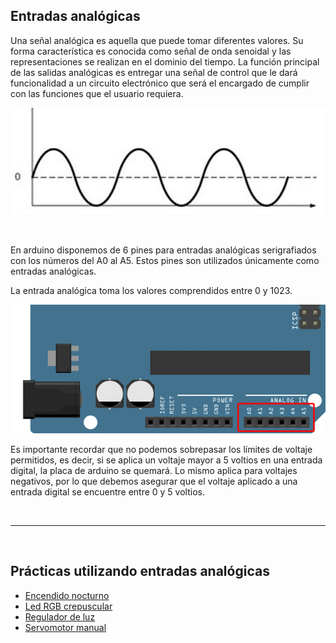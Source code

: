 ## Entradas analógicas

Una señal analógica es aquella que puede tomar diferentes valores. Su forma característica es conocida como señal de onda senoidal y las representaciones se realizan en el dominio del tiempo. La función principal de las salidas analógicas es entregar una señal de control que le dará funcionalidad a un circuito electrónico que será el encargado de cumplir con las funciones que el usuario requiera.

![Señal analógica](assets/senal-analogica.png)

<br>

En arduino disponemos de 6 pines para entradas analógicas serigrafiados con los números del A0 al A5. Estos pines son utilizados únicamente como entradas analógicas.

La entrada analógica toma los valores comprendidos entre 0 y 1023.

![Entradas analógicas en Arduino](assets/entradas-analogicas.png)

Es importante recordar que no podemos sobrepasar los límites de voltaje permitidos, es decir, si se aplica un voltaje mayor a 5 voltios en una entrada digital, la placa de arduino se quemará. Lo mismo aplica para voltajes negativos, por lo que debemos asegurar que el voltaje aplicado a una entrada digital se encuentre entre 0 y 5 voltios.



<br />
<hr>
<br />



## Prácticas utilizando entradas analógicas

* [Encendido nocturno](/Practicas/Encendido-nocturno/README.md)
* [Led RGB crepuscular](/Practicas/Led-RGB-crepuscular/README.md)
* [Regulador de luz](/Practicas/Regulador-de-luz/README.md)
* [Servomotor manual](/Practicas/Servomotor-manual/README.md)
